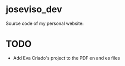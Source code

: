 joseviso_dev
============

Source code of my personal website:

TODO
====

- Add Eva Criado's project to the PDF en and es files 
